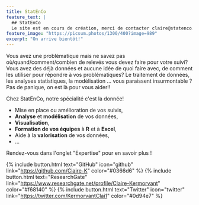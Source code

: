 ```yaml
---
title: StatEnCo
feature_text: |
  ## StatEnCo
  Le site est en cours de création, merci de contacter claire@statenco.com pour tous renseignements
feature_image: "https://picsum.photos/1300/400?image=989"
excerpt: "On arrive bientôt!"
---
```


Vous avez une problématique mais ne savez pas où/quand/comment/combien de relevés vous devez faire pour votre suivi? Vous avez des déjà données et aucune idée de quoi faire avec, de comment les utiliser pour répondre à vos problématiques? Le traitement de données, les analyses statistiques, la modélisation ... vous paraissent insurmontable ? Pas de panique, on est là pour vous aider!!

Chez StatEnCo, notre spécialité c'est la donnée! 

 - Mise en place ou amélioration de vos suivis,
 - **Analyse** et **modélisation** de vos données,
 - **Visualisation**,
 - **Formation de vos équipes** à **R** et à **Excel**,  
 - Aide à la **valorisation** de vos données,
 - ...


Rendez-vous dans l'onglet "Expertise" pour en savoir plus ! 



{% include button.html text="GitHub" icon="github" link="https://github.com/Claire-K" color="#0366d6" %} {% include button.html text="ResearchGate" link="https://www.researchgate.net/profile/Claire-Kermorvant" color="#f68140" %} {% include button.html text="Twitter" icon="twitter" link="https://twitter.com/KermorvantClai1" color="#0d94e7" %} 


